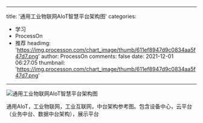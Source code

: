 
---
title: '通用工业物联网AIoT智慧平台架构图'
categories: 
 - 学习
 - ProcessOn
 - 推荐
headimg: 'https://img.processon.com/chart_image/thumb/611ef8947d9c0834aa5f47d7.png'
author: ProcessOn
comments: false
date: 2021-12-01 06:27:05
thumbnail: 'https://img.processon.com/chart_image/thumb/611ef8947d9c0834aa5f47d7.png'
---

<div>   
<img class="thumb" alt="通用工业物联网AIoT智慧平台架构图" src="https://img.processon.com/chart_image/thumb/611ef8947d9c0834aa5f47d7.png" referrerpolicy="no-referrer">
<p>通用AIoT，工业物联网，工业互联网，中台架构参考图。包含设备中心，云平台（业务中台、数据中台架构），展示平台</p>  
</div>
            